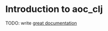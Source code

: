 # Introduction to aoc_clj

TODO: write [great documentation](http://jacobian.org/writing/what-to-write/)
